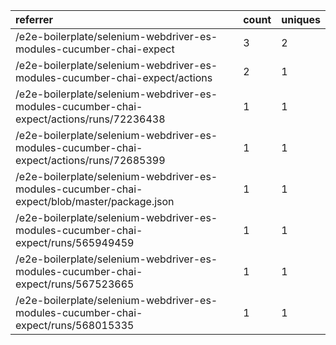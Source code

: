 | referrer                                                                                     | count | uniques |
| :------------------------------------------------------------------------------------------- | :---- | :------ |
| /e2e-boilerplate/selenium-webdriver-es-modules-cucumber-chai-expect                          | 3     | 2       |
| /e2e-boilerplate/selenium-webdriver-es-modules-cucumber-chai-expect/actions                  | 2     | 1       |
| /e2e-boilerplate/selenium-webdriver-es-modules-cucumber-chai-expect/actions/runs/72236438    | 1     | 1       |
| /e2e-boilerplate/selenium-webdriver-es-modules-cucumber-chai-expect/actions/runs/72685399    | 1     | 1       |
| /e2e-boilerplate/selenium-webdriver-es-modules-cucumber-chai-expect/blob/master/package.json | 1     | 1       |
| /e2e-boilerplate/selenium-webdriver-es-modules-cucumber-chai-expect/runs/565949459           | 1     | 1       |
| /e2e-boilerplate/selenium-webdriver-es-modules-cucumber-chai-expect/runs/567523665           | 1     | 1       |
| /e2e-boilerplate/selenium-webdriver-es-modules-cucumber-chai-expect/runs/568015335           | 1     | 1       |